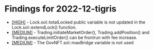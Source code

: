# Findings for 2022-12-tigris 

- [[HIGH]]([HIGH]-1499062857/README.md) - Lock.sol::totalLocked public variable is not updated in the Lock.sol::extendLock() function.
- [[MEDIUM]]([MEDIUM]-1499037065/README.md) - Trading.initiateMarketOrder(), Trading.addPosition() and Trading.executeLimitOrder() can be frontrun with fee increase.
- [[MEDIUM]]([MEDIUM]-1499516979/README.md) - The GovNFT.sol::maxBridge variable is not used
